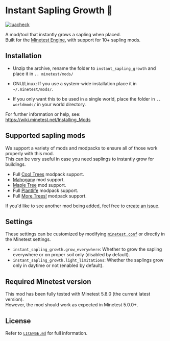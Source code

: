 # Instant Sapling Growth 🌳

[![luacheck](https://github.com/Panquesito7/minetest-instant_sapling_growth/actions/workflows/luacheck.yml/badge.svg)](https://github.com/Panquesito7/minetest-instant_sapling_growth/actions/workflows/luacheck.yml)

A mod/tool that instantly grows a sapling when placed.\
Built for the [Minetest Engine](https://www.minetest.net), with support for 10+ sapling mods.

## Installation

- Unzip the archive, rename the folder to `instant_sapling_growth` and
place it in `.. minetest/mods/`

- GNU/Linux: If you use a system-wide installation place
    it in `~/.minetest/mods/`.

- If you only want this to be used in a single world, place
    the folder in `.. worldmods/` in your world directory.

For further information or help, see:\
<https://wiki.minetest.net/Installing_Mods>

## Supported sapling mods

We support a variety of mods and modpacks to ensure all of those work properly with this mod.\
This can be very useful in case you need saplings to instantly grow for buildings.

- Full [Cool Trees](https://content.minetest.net/packages/runs/cool_trees/) modpack support.
- [Mahogany](https://content.minetest.net/packages/runs/mahogany/) mod support.
- [Maple Tree](https://content.minetest.net/packages/Duvalon/maple/) mod support.
- Full [Plantlife](https://content.minetest.net/packages/mt-mods/plantlife_modpack/) modpack support.
- Full [More Trees!](https://content.minetest.net/packages/mt-mods/moretrees/) modpack support.

If you'd like to see another mod being added, feel free to [create an issue](https://github.com/Panquesito7/minetest-instant_sapling_growth/issues/new/choose).

## Settings

These settings can be customized by modifying [`minetest.conf`](https://wiki.minetest.net/Minetest.conf) or directly in the Minetest settings.

- `instant_sapling_growth.grow_everywhere`: Whether to grow the sapling everywhere or on proper soil only (disabled by default).
- `instant_sapling_growth.light_limitations`: Whether the saplings grow only in daytime or not (enabled by default).

## Required Minetest version

This mod has been fully tested with Minetest 5.8.0 (the current latest version).\
However, the mod should work as expected in Minetest 5.0.0+.

## License

Refer to [`LICENSE.md`](LICENSE.md) for full information.
